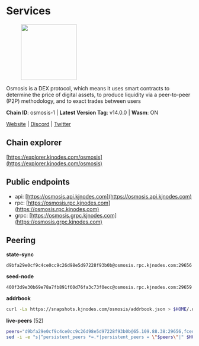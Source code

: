 # Services

<figure><img src="https://raw.githubusercontent.com/kj89/testnet_manuals/main/pingpub/logos/osmosis.png" width="150" alt=""><figcaption></figcaption></figure>

Osmosis is a DEX protocol, which means it uses smart contracts  to determine the price of digital assets, to produce liquidity  via a peer-to-peer (P2P) methodology, and to exact trades between users

**Chain ID**: osmosis-1 | **Latest Version Tag**: v14.0.0 | **Wasm**: ON

[Website](https://osmosis.zone) | [Discord](https://discord.gg/osmosis) | [Twitter](https://twitter.com/osmosiszone)




## Chain explorer
[https://explorer.kjnodes.com/osmosis](https://explorer.kjnodes.com/osmosis)

## Public endpoints

* api: [https://osmosis.api.kjnodes.com](https://osmosis.api.kjnodes.com)
* rpc: [https://osmosis.rpc.kjnodes.com](https://osmosis.rpc.kjnodes.com)
* grpc: [https://osmosis.grpc.kjnodes.com](https://osmosis.grpc.kjnodes.com)

## Peering

**state-sync**

```text
d9bfa29e0cf9c4ce0cc9c26d98e5d97228f93b0b@osmosis.rpc.kjnodes.com:29656
```

**seed-node**

```text
400f3d9e30b69e78a7fb891f60d76fa3c73f0ecc@osmosis.rpc.kjnodes.com:29659
```

**addrbook**
```bash
curl -Ls https://snapshots.kjnodes.com/osmosis/addrbook.json > $HOME/.osmosisd/config/addrbook.json
```

**live-peers** (52)
```bash
peers="d9bfa29e0cf9c4ce0cc9c26d98e5d97228f93b0b@65.109.88.38:29656,fced2c95050c0d4781b76cd2b0a93efae03cb395@65.108.77.93:26656,e81c3c20833cfb5d652a9c842c9f1c8b1835479d@108.61.190.21:26656,8500a6a0a7f1a6afc66f5d8956214bfd44ebd30c@65.109.53.142:26856,fc2ad6fb9f20b4a637e244d92c35362bdb5d96af@100.26.145.135:26656,9b1bfb99d9eb04af32510ed8e3eb83c59448662f@95.214.52.220:26656,bcfdb6b4050e05cb800d3327ee646af99c2adb21@66.206.26.138:26656,32e9d4a7413dd5393c8be004bee68dea683be839@65.21.227.95:2004,2000928f1b09973431b53292ef80c1cd836fd967@168.119.213.117:26656,1876eb08c7e93c965a895177f82c8725f89c0f65@54.214.183.228:26656,33cf290cc0cfec8c59e6af86f1a5579303d21087@138.68.14.64:26656,30e9432879d5b0976b88e52120dc12338e40fc33@65.108.108.176:26656,0419c998d6aac0afdb05808ad9a935670248e209@65.108.204.56:26656,259ab883ee76f92e82f8f14d463aaaa09d857fb9@144.76.70.108:9010,173751092c573b78d0dd40677dc7d7f5b546dcfd@94.130.207.9:26656,980b15331dece2aa8020c1800b9c00ddb273c872@138.201.32.103:30656,2f4c0337b2522034a614a5cb2c61a891fe753c03@5.9.81.187:29656,42f42a4b3527b927d5002d45abd37f66ecdd4861@51.178.74.75:16656,406f64a8d601e34d7311fd61ec87b0c7028bd230@138.201.23.39:46656,3197daa0ee5245b17a546be032ff0f6814e1d1db@148.251.191.239:26656,2736d870197d443e463b4ff4b7b52f1cec920030@45.63.39.14:26656,f9bfc7f25f63bd7e392fbe5465126b311465cbce@65.108.78.186:26656,ec929701754be057fb38c824fc127e26add9c900@138.201.121.185:26666,9203fbde463bd66bb451da3de390c7d3515c2bf2@65.108.46.248:26656,43785e5ffd8783393ea8094f77efcee5bdbcdce3@78.141.244.18:26656,5e9051d2ae7d9be1656a5348ad0916f255b96c73@135.181.214.17:26656,60a2c89e7253502e93517a026f44a2431cc81230@220.85.113.39:26656,e3cc05de734a9eb3da832cf0236f319a9a4063ba@95.216.101.39:26656,1c02ae0be21e3b08d9beadf91c26aec4193d2659@135.181.22.238:26656,42745690b41f6a7515c4a87d88efda2e82b55b76@78.46.94.183:26656,724cef11bbe866269b3d67f7dd5ea539cc4096bf@198.244.164.186:26656,bfb67b2ae345955d6bc0991450120669c683386e@149.56.25.66:26656,74e8ba742d8312c250f3237c8c8f3f951c01f9df@95.216.4.104:26656,6cbb7b7bddf723a28925fae2c19eb7be41ef687c@34.71.161.134:26656,729219c108c059824ea9a17c09d11adc99226db4@66.172.36.139:36656,a2024229e2eed1650ba3a3ea9db67fa318dc232e@142.132.199.3:26656,82e224c9640048a6513c589e904c0d903bb99f32@74.118.140.23:26656,4d659b7b244a68913bfbdc6c9e7aa1a64391238e@74.118.139.59:26656,f95d9634ad68b8f0ac80ce308adb71d8c119ada5@141.98.219.104:26656,6b1dd134b30aeaeb2f21f33bd2cd0370a2275501@138.68.6.165:26656,71f2451869d7363ce5d91366143de63069641303@65.108.71.166:33656,b04794731b9aa16d1aab035b58c2012e9a0fea8b@50.21.167.184:26656,e613079d9b1c1c688963215a975cc9b29722f4fb@65.108.238.103:12556,f023313994a3d06c81d767a10571ba9b165c4f91@65.21.238.147:36656,407267ac44b20a0a4258d0bbca1c9f657bf88d08@74.118.143.19:26656,20913e92e8b9ea2d80ad34edd9b52e97886cf616@54.37.30.181:26656,a6283307952423c1751431c220d11ed36b61ed84@143.110.237.113:26656,f4b811759e55f665180545ad5e1b42573f660861@135.181.181.251:26656,be930386104083882c7e491d60584e15c101c1da@178.128.156.131:26656,e0fbdbdce6ec8797412751edd00fbaf114c42fad@34.220.226.204:26656,47e4075978458bfc382630b2a46aabbbbf7977b2@143.198.234.114:26656,b69e57cd6f796ac5d6efb1a834163365c37cbfa8@78.46.69.29:26656"
sed -i -e "s|^persistent_peers *=.*|persistent_peers = \"$peers\"|" $HOME/.osmosisd/config/config.toml
```
